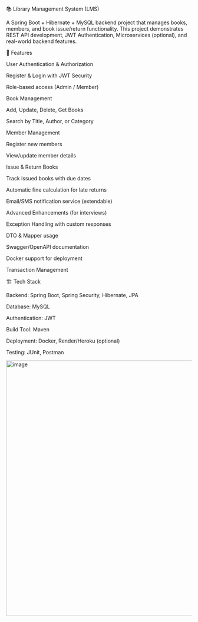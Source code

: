 📚 Library Management System (LMS)

A Spring Boot + Hibernate + MySQL backend project that manages books, members, and book issue/return functionality.
This project demonstrates REST API development, JWT Authentication, Microservices (optional), and real-world backend features.

🚀 Features

User Authentication & Authorization

Register & Login with JWT Security

Role-based access (Admin / Member)

Book Management

Add, Update, Delete, Get Books

Search by Title, Author, or Category

Member Management

Register new members

View/update member details

Issue & Return Books

Track issued books with due dates

Automatic fine calculation for late returns

Email/SMS notification service (extendable)

Advanced Enhancements (for interviews)

Exception Handling with custom responses

DTO & Mapper usage

Swagger/OpenAPI documentation

Docker support for deployment

Transaction Management

🏗️ Tech Stack

Backend: Spring Boot, Spring Security, Hibernate, JPA

Database: MySQL

Authentication: JWT

Build Tool: Maven

Deployment: Docker, Render/Heroku (optional)

Testing: JUnit, Postman

<img width="1604" height="693" alt="image" src="https://github.com/user-attachments/assets/0ad07c0a-abbd-42b5-a023-de28cf2c6796" />


